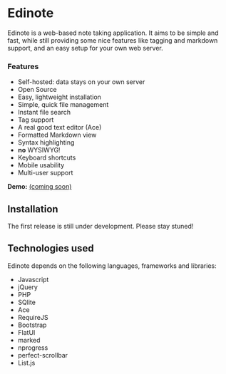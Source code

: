 # Edinote #

Edinote is a web-based note taking application. It aims to be simple and fast, 
while still providing some nice features like tagging and markdown support, and
an easy setup for your own web server.


### Features ###

* Self-hosted: data stays on your own server
* Open Source
* Easy, lightweight installation
* Simple, quick file management
* Instant file search
* Tag support
* A real good text editor (Ace)
* Formatted Markdown view
* Syntax highlighting
* **no** WYSIWYG!
* Keyboard shortcuts
* Mobile usability
* Multi-user support


**Demo:** [(coming soon)](http://demo.edinote.org)


## Installation

The first release is still under development. Please stay stuned!

## Technologies used

Edinote depends on the following languages, frameworks and libraries:

* Javascript
* jQuery
* PHP
* SQlite
* Ace
* RequireJS
* Bootstrap
* FlatUI
* marked
* nprogress
* perfect-scrollbar
* List.js